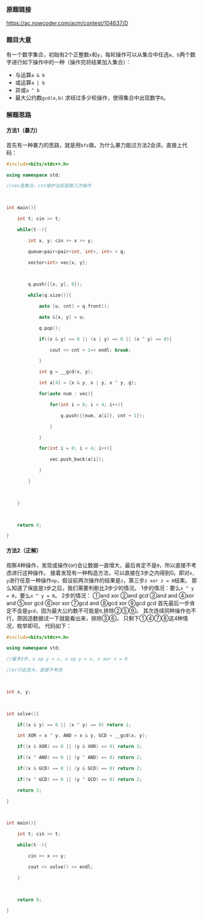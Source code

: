 ### 原题链接
https://ac.nowcoder.com/acm/contest/104637/D
### 题目大意
有一个数字集合，初始有2个正整数`x`和`y`，每轮操作可以从集合中任选`a, b`两个数字进行如下操作中的一种（操作完将结果加入集合）：
- 与运算`a & b`
- 或运算`a | b`
- 异或`a ^ b`
- 最大公约数`gcd(a,b)`
求经过多少轮操作，使得集合中出现数字`0`。
### 解题思路
#### 方法1（暴力）
首先有一种暴力的思路，就是用`bfs`做。为什么暴力能过方法2会讲。直接上代码：
```cpp
#include<bits/stdc++.h>

using namespace std;

//vec是集合，cnt维护当前是第几次操作

  

int main(){

    int t; cin >> t;

    while(t--){

        int x, y; cin >> x >> y;

        queue<pair<pair<int, int>, int> > q;

        vector<int> vec{x, y};

  

        q.push({{x, y}, 0});

        while(q.size()){

            auto [u, cnt] = q.front();

            auto &[x, y] = u;

            q.pop();

            if((x & y) == 0 || (x | y) == 0 || (x ^ y) == 0){

                cout << cnt + 1<< endl; break;

            }

            int g = __gcd(x, y);

            int a[4] = {x & y, x | y, x ^ y, g};

            for(auto num : vec){

                for(int i = 0; i < 4; i++){

                    q.push({{num, a[i]}, cnt + 1});

                }

            }

            for(int i = 0; i < 4; i++){

                vec.push_back(a[i]);

            }

        }

  

    }

  

    return 0;

}
```
#### 方法2（正解）
观察4种操作，发现或操作(or)会让数据一直增大，最后肯定不是`0`，所以直接不考虑进行这种操作。
接着发现有一种构造方法，可以直接在3步之内得到0。即对`x, y`进行任意一种操作`op`，假设前两次操作的结果是`z`，第三步`z xor z = 0`结束。
那么知道了保底是`3`步之后，我们需要判断比3步少的情况。
1步的情况：要么`x ^ y = 0`，要么`x ^ y = 0`。
2步的情况：
①and xor
②and gcd
③and and
④xor and
⑤xor gcd 
⑥xor xor
⑦gcd and
⑧gcd xor
⑨gcd gcd
首先最后一步肯定不会是`gcd`，因为最大公约数不可能是`0`,排除②⑤⑨。
其次连续同种操作也不行，原因造数据试一下就能看出来，排除③⑥。
只剩下①④⑦⑧这4种情况，枚举即可。
代码如下：
```cpp
#include<bits/stdc++.h>

using namespace std;

//最多3步，x op y = z, x op y = z, z xor z = 0

//or只会变大，直接不考虑

  

int x, y;

  

int solve(){

    if((x & y) == 0 || (x ^ y) == 0) return 1;

    int XOR = x ^ y, AND = x & y, GCD = __gcd(x, y);

    if((x & XOR) == 0 || (y & XOR) == 0) return 2;

    if((x ^ AND) == 0 || (y ^ AND) == 0) return 2;

    if((x & GCD) == 0 || (y & GCD) == 0) return 2;

    if((x ^ GCD) == 0 || (y ^ GCD) == 0) return 2;

    return 3;

}

  

int main(){

    int t; cin >> t;

    while(t--){

        cin >> x >> y;

        cout << solve() << endl;

    }

  

    return 0;

}
```